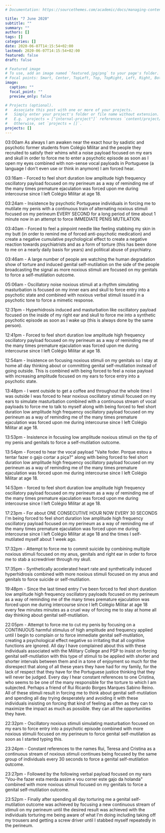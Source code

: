 ```yaml
---
# Documentation: https://sourcethemes.com/academic/docs/managing-content/

title: "7 June 2020"
subtitle: ""
summary: ""
authors: []
tags: []
categories: []
date: 2020-06-07T14:15:54+02:00
lastmod: 2020-06-07T14:15:54+02:00
featured: false
draft: false

# Featured image
# To use, add an image named `featured.jpg/png` to your page's folder.
# Focal points: Smart, Center, TopLeft, Top, TopRight, Left, Right, BottomLeft, Bottom, BottomRight.
image:
  caption: ""
  focal_point: ""
  preview_only: false

# Projects (optional).
#   Associate this post with one or more of your projects.
#   Simply enter your project's folder or file name without extension.
#   E.g. `projects = ["internal-project"]` references `content/project/deep-learning/index.md`.
#   Otherwise, set `projects = []`.
projects: []
---
```


03:00am As always I am awaken near the exact hour by sadistic and psychotic former students from Colégio Militar and the people they recruited to satisfy their whims whit a noise payload focused on my ears and skull in order to force me to enter a psychotic episode as soon as I open my eyes combined with non-sense vocal payloads in Portuguese (a language I don't even use or think in anymore) I am forced hear. 

03:16am - Forced to feel short duration low amplitude high frequency oscillatory payload focused on my perineum as a way of reminding me of the many times premature ejaculation was forced upon me during intercourse since I left Colégio Militar at age 18. 

03:24am - Insistence by psychotic Portuguese individuals in forcing me to mutilate my penis with a continuous train of alternating noxious stimuli focused on my perineum EVERY SECOND for a long period of time about 1 minute now in an attempt to force IMMEDIATE PENIS MUTILATION. 

03:40am - Forced to feel a pinpoint needle like feeling stabbing my skin in my butt (in order to remind me of forced anti-psychotic medication) and create a negative cumulative psychological effect to create a negative reaction towards psychiatrists and as a form of torture (this has been done to me on a nearly daily basis for years) and political abuse of psychiatry. 

03:46am - A large number of people are watching the human degradation show of torture and induced genital self-mutilation on the side of the people broadcasting the signal as more noxious stimuli are focused on my genitals to force a self-mutilation outcome. 

05:06am - Oscillatory noise noxious stimuli at a rhythm simulating masturbation is focused on my inner ears and skull to force entry into a psychotic state and combined with noxious verbal stimuli issued in a psychotic tone to force a mimetic response. 

12:31pm - Hyperhidrosis induced and masturbation like oscillatory payload focused on the inside of my right ear and skull to force me into a synthetic psychotic episode as soon as I wake up (this is always done by the same person). 

12:41pm - Forced to feel short duration low amplitude high frequency oscillatory payload focused on my perineum as a way of reminding me of the many times premature ejaculation was forced upon me during intercourse since I left Colégio Militar at age 18. 

12:54am - Insistence on focusing noxious stimuli on my genitals so I stay at home all day thinking about or committing genital self-mutilation instead of going outside. This is combined with being forced to feel a noise payload with increasing amplitude focused on my ears to force entry into a psychotic state. 

13:48pm - I went outside to get a coffee and throughout the whole time I was outside I was forced to hear noxious oscillatory stimuli focused on my ears to simulate masturbation combined with a continuous stream of vocal payloads to force me to talk to myself along with being forced to feel short duration low amplitude high frequency oscillatory payload focused on my perineum as a way of reminding me of the many times premature ejaculation was forced upon me during intercourse since I left Colégio Militar at age 18. 

13:53pm - Insistence in focusing low amplitude noxious stimuli on the tip of my penis and genitals to force a self-mutilation outcome. 

13:54pm - Forced to hear the vocal payload "Vaite foder. Porque estou a tentar fazer o gajo cortar a piça?" along with being forced to feel short duration low amplitude high frequency oscillatory payload focused on my perineum as a way of reminding me of the many times premature ejaculation was forced upon me during intercourse since I left Colégio Militar at age 18.

14:53pm - forced to feel short duration low amplitude high frequency oscillatory payload focused on my perineum as a way of reminding me of the many times premature ejaculation was forced upon me during intercourse since I left Colégio Militar at age 18.

17:23pm - For about ONE CONSECUTIVE HOUR NOW EVERY 30 SECONDS I'm being forced to feel short duration low amplitude high frequency oscillatory payload focused on my perineum as a way of reminding me of the many times premature ejaculation was forced upon me during intercourse since I left Colégio Militar at age 18 and the times I self-mutilated myself about 1 week ago. 

17:32pm - Attempt to force me to commit suicide by combining multiple noxious stimuli focused on my anus, genitals and right ear in order to force me to stab a screwdriver through my skull. 

17:35pm - Synthetically accelerated heart rate and synthetically induced hyperhidrosis combined with more noxious stimuli focused on my anus and genitals to force suicide or self-mutilation. 

19:48pm - Since the last timed entry I've been forced to feel short duration low amplitude high frequency oscillatory payloads focused on my perineum as a way of reminding me of the many times premature ejaculation was forced upon me during intercourse since I left Colégio Militar at age 18 every few minutes minutes as a cruel way of forcing me to stay at home all day thinking about genital self-mutilation. 

22:05pm - Attempt to force me to cut my penis by focusing on a CONTINUOUS harmful stimulus of high amplitude and frequency applied until I begin to complain or to force immediate genital self-mutilation, creating a psychological effect negative so irritating that all cognitive functions are ignored. All day I have complained about this with these individuals associated with the Military College and PSP to insist on forcing genital self-mutilation with this type of stimuli to be applied with shorter and shorter intervals between them and in a tone of enjoyment so much for the disrespect that along of all these years they have had for my family, for the lack of respect that they have for the Portuguese justice thinking that they will never be judged. Every day I hear constant references to one Cristina, who seems to be one of the many responsible for the torture to which I am subjected. Perhaps a friend of Rui Ricardo Borges Marques Sabino Reino. All of these stimuli result in forcing me to think about genital self-mutilation and spending all day trying desperately and avoiding it with these individuals insisting on forcing that kind of feeling as often as they can to maximize the impact as much as possible. they can all the opportunities they have. 

22:32pm - Oscillatory noxious stimuli simulating masturbation focused on my ears to force entry into a psychotic episode combined with more noxious stimulii focused on my perineum to force genital self-mutilation as soon as I started typing this. 

23:24pm - Constant references to the names Rui, Teresa and Cristina as a continuous stream of noxious stimuli continues being focused by the same group of individuals every 30 seconds to force a genital self-mutilation outcome. 

23:27pm - Followed by the following verbal payload focused on my ears "Vou-lhe fazer esta merda assim e vou correr este gajo da holanda" combined with more noxious stimuli focused on my genitals to force a genital self-mutilation outcome.

23:52pm - Finally after spending all day torturing me a genital self-mutilation outcome was achieved by focusing a new continuous stream of stimuli on my perineum until the desired result was achieved with the individuals torturing me being aware of what I'm doing including taking off my trousers and getting a screw driver until I stabbed myself repeatedly in the perineum.
